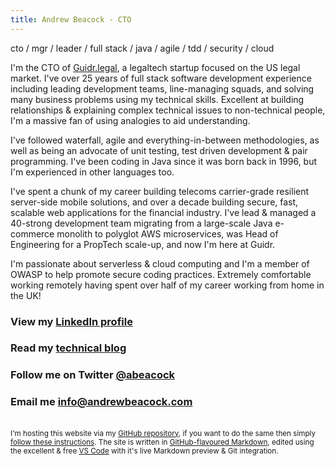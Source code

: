 ```yaml
---
title: Andrew Beacock - CTO
---
```


cto / mgr / leader / full stack / java / agile / tdd / security / cloud

I'm the CTO of [Guidr.legal](https://guidr.legal/), a legaltech startup focused on the US legal market. I've over 25 years of full stack software development experience including leading development teams, line-managing squads, and solving many business problems using my technical skills. Excellent at building relationships & explaining complex technical issues to non-technical people, I'm a massive fan of using analogies to aid understanding.

I've followed waterfall, agile and everything-in-between methodologies, as well as being an advocate of unit testing, test driven development & pair programming. I've been coding in Java since it was born back in 1996, but I'm experienced in other languages too.

I've spent a chunk of my career building telecoms carrier-grade resilient server-side mobile solutions, and over a decade building secure, fast, scalable web applications for the financial industry. I've lead & managed a 40-strong development team migrating from a large-scale Java e-commerce monolith to polyglot AWS microservices, was Head of Engineering for a PropTech scale-up, and now I'm here at Guidr.

I'm passionate about serverless & cloud computing and I'm a member of OWASP to help promote secure coding practices. Extremely comfortable working remotely having spent over half of my career working from home in the UK!

### View my [LinkedIn profile](https://www.linkedin.com/in/andrewbeacock/)

### Read my [technical blog](https://blog.andrewbeacock.com)

### Follow me on Twitter [@abeacock](https://twitter.com/abeacock)

### Email me <info@andrewbeacock.com>

<br/><small>I'm hosting this website via my [GitHub repository](https://github.com/abeacock/), if you want to do the same then simply [follow these instructions](https://pages.github.com/). The site is written in [GitHub-flavoured Markdown](https://guides.github.com/features/mastering-markdown/), edited using the excellent & free [VS Code](https://code.visualstudio.com/) with it's live Markdown preview & Git integration.</small>
